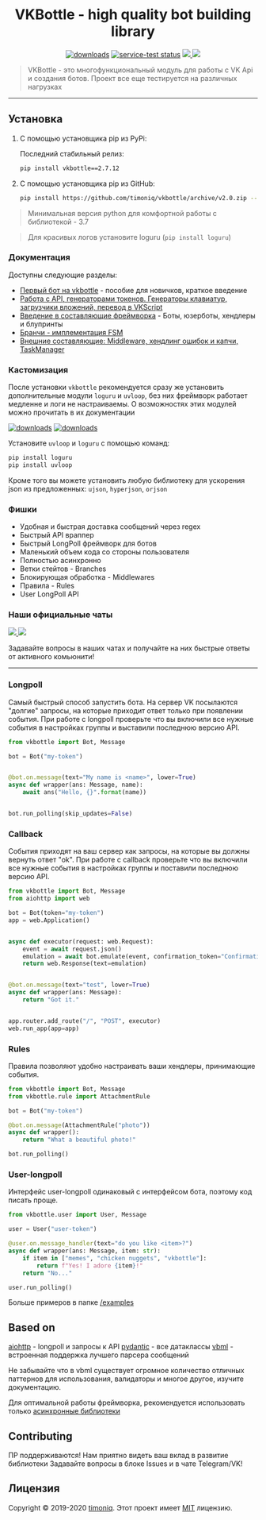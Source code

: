 <h1 align="center">VKBottle - high quality bot building library</h1>
<p align="center"><a href="https://pypi.org/project/vkbottle/">
    <img alt="downloads" src="https://img.shields.io/static/v1?label=pypi%20package&message=2.7.12&color=brightgreen"></a>
    <a href="https://github.com/timoniq/vkbottle">
    <img src="https://img.shields.io/static/v1?label=version&message=opensource&color=green" alt="service-test status"></a>
    <a href="https://t.me/vkbottle_ru">
        <img src="https://img.shields.io/static/v1?message=Telegram%20Chat&label=&color=blue">
    </a>
    <a href="https://vk.me/join/AJQ1d7fBUBM_800lhEe_AwJj">
        <img src="https://img.shields.io/static/v1?message=VK%20Chat&label=&color=blue">
    </a>
    <blockquote>VKBottle - это многофункциональный модуль для работы с VK Api и создания ботов. Проект все еще тестируется на различных нагрузках</blockquote>
</p>
<hr>

## Установка
1) С помощью установщика pip из PyPi:

   Последний стабильный релиз:
   ```sh
   pip install vkbottle==2.7.12
   ```

2) С помощью установщика pip из GitHub:

   ```sh
   pip install https://github.com/timoniq/vkbottle/archive/v2.0.zip --upgrade
   ```

> Минимальная версия python для комфортной работы с библиотекой - 3.7

> Для красивых логов установите loguru (`pip install loguru`)

### Документация

Доступны следующие разделы:

* [Первый бот на vkbottle](./docs/getting_started.md) - пособие для новичков, краткое введение
* [Работа с API, генераторами токенов. Генераторы клавиатур, загрузчики вложений, перевод в VKScript](./docs/api.ru.md)
* [Введение в составляющие фреймворка](./docs/framework.ru.md) - Боты, юзерботы, хендлеры и блупринты
* [Бранчи - имплементация FSM](./docs/branches.ru.md)
* [Внешние составляющие: Middleware, хендлинг ошибок и капчи, TaskManager](./docs/stuff.ru.md)

### Кастомизация

После установки `vkbottle` рекомендуется сразу же установить дополнительные модули `loguru` и `uvloop`, без них фреймворк работает медленне и логи не настраиваемы. О возможностях этих модулей можно прочитать в их документации

<a href="https://github.com/Delgan/loguru"><img alt="downloads" src="https://img.shields.io/static/v1?label=powered%20by&message=loguru&color=orange"></a>
<a href="https://github.com/MagicStack/uvloop"><img alt="downloads" src="https://img.shields.io/static/v1?label=powered%20by&message=uvloop&color=purple"></a>

Установите `uvloop` и `loguru` с помощью команд:

```sh
pip install loguru
pip install uvloop
```

Кроме того вы можете установить любую библиотеку для ускорения json из предложенных: `ujson`, `hyperjson`, `orjson`

### Фишки

- Удобная и быстрая доставка сообщений через regex
- Быстрый API враппер
- Быстрый LongPoll фреймворк для ботов
- Маленький объем кода со стороны пользователя
- Полностью асинхронно
- Ветки стейтов - Branches
- Блокирующая обработка - Middlewares
- Правила - Rules
- User LongPoll API

### Наши официальные чаты

<a href="https://t.me/vkbottle_ru">
    <img src="https://img.shields.io/static/v1?message=Telegram%20Chat&label=&color=blue">
</a>
<a href="https://vk.me/join/AJQ1d7fBUBM_800lhEe_AwJj">
    <img src="https://img.shields.io/static/v1?message=VK%20Chat&label=&color=blue">
</a>

Задавайте вопросы в наших чатах и получайте на них быстрые ответы от активного комьюнити!

***

### Longpoll

Самый быстрый способ запустить бота. На сервер VK посылаются "долгие" запросы, на которые приходит ответ только при появлении события. При работе с longpoll проверьте что вы включили все нужные события в настройках группы и выставили последнюю версию API.

```python
from vkbottle import Bot, Message

bot = Bot("my-token")


@bot.on.message(text="My name is <name>", lower=True)
async def wrapper(ans: Message, name):
    await ans("Hello, {}".format(name))


bot.run_polling(skip_updates=False)
```

### Callback

События приходят на ваш сервер как запросы, на которые вы должны вернуть ответ "ok". При работе с callback проверьте что вы включили все нужные события в настройках группы и поставили последнюю версию API.

```python
from vkbottle import Bot, Message
from aiohttp import web

bot = Bot(token="my-token")
app = web.Application()


async def executor(request: web.Request):
    event = await request.json()
    emulation = await bot.emulate(event, confirmation_token="ConfirmationToken")
    return web.Response(text=emulation)


@bot.on.message(text="test", lower=True)
async def wrapper(ans: Message):
    return "Got it."


app.router.add_route("/", "POST", executor)
web.run_app(app=app)
```

### Rules

Правила позволяют удобно настраивать ваши хендлеры, принимающие события.

```python
from vkbottle import Bot, Message
from vkbottle.rule import AttachmentRule

bot = Bot("my-token")

@bot.on.message(AttachmentRule("photo"))
async def wrapper():
    return "What a beautiful photo!"

bot.run_polling()

```

### User-longpoll

Интерфейс user-longpoll одинаковый с интерфейсом бота, поэтому код писать проще.

```python
from vkbottle.user import User, Message

user = User("user-token")

@user.on.message_handler(text="do you like <item>?")
async def wrapper(ans: Message, item: str):
    if item in ["memes", "chicken nuggets", "vkbottle"]:
        return f"Yes! I adore {item}!"
    return "No..."

user.run_polling()
```

Больше примеров в папке [/examples](./examples)

## Based on

[aiohttp](https://github.com/aio-libs/aiohttp) - longpoll и запросы к API
[pydantic](https://github.com/samuelcolvin/pydantic) - все датаклассы
[vbml](https://github.com/timoniq/vbml) - встроенная поддержка лучшего парсера сообщений

Не забывайте что в vbml существует огромное количество отличных паттернов для использования, валидаторы и многое другое, изучите документацию.

Для оптимальной работы фреймворка, рекомендуется использовать только [асинхронные библиотеки](https://github.com/timofurrer/awesome-asyncio)

## Contributing

ПР поддерживаются! Нам приятно видеть ваш вклад в развитие библиотеки
Задавайте вопросы в блоке Issues и в чате Telegram/VK!

## Лицензия

Copyright © 2019-2020 [timoniq](https://github.com/timoniq).
Этот проект имеет [MIT](./LICENSE) лицензию.
